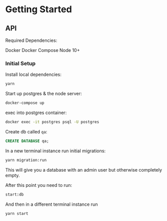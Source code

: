 # Getting Started

## API

Required Dependencies:

Docker
Docker Compose
Node 10+

### Initial Setup

Install local dependencies:

```bash
yarn
```

Start up postgres & the node server:

```bash
docker-compose up
```

exec into postgres container:

```bash
docker exec -it postgres psql -U postgres
```

Create db called `qa`:

```sql
CREATE DATABASE qa;
```

In a new terminal instance run initial migrations:

```bash
yarn migration:run
```

This will give you a database with an admin user but otherwise completely empty.

After this point you need to run:

```bash
start:db
```

And then in a different terminal instance run

```
yarn start
```
